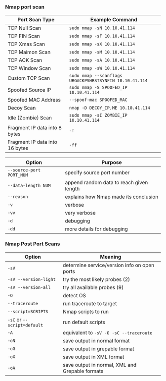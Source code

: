### Nmap port scan

| **Port Scan Type** | **Example Command** |
| --- | --- |
| TCP Null Scan | `sudo nmap -sN 10.10.41.114` |
| TCP FIN Scan | `sudo nmap -sF 10.10.41.114` |
| TCP Xmas Scan | `sudo nmap -sX 10.10.41.114` |
| TCP Maimon Scan | `sudo nmap -sM 10.10.41.114` |
| TCP ACK Scan | `sudo nmap -sA 10.10.41.114` |
| TCP Window Scan | `sudo nmap -sW 10.10.41.114` |
| Custom TCP Scan | `sudo nmap --scanflags URGACKPSHRSTSYNFIN 10.10.41.114` |
| Spoofed Source IP | `sudo nmap -S SPOOFED_IP 10.10.41.114` |
| Spoofed MAC Address | `--spoof-mac SPOOFED_MAC` |
| Decoy Scan | `nmap -D DECOY_IP,ME 10.10.41.114` |
| Idle (Zombie) Scan | `sudo nmap -sI ZOMBIE_IP 10.10.41.114` |
| Fragment IP data into 8 bytes | `-f` |
| Fragment IP data into 16 bytes | `-ff` |

| **Option** | **Purpose** |
| --- | --- |
| `--source-port PORT_NUM` | specify source port number |
| `--data-length NUM` | append random data to reach given length |
| `--reason` | explains how Nmap made its conclusion |
| `-v` | verbose |
| `-vv` | very verbose |
| `-d` | debugging |
| `-dd` | more details for debugging |

### **Nmap Post Port Scans**

| **Option** | **Meaning** |
| --- | --- |
| `-sV` | determine service/version info on open ports |
| `-sV --version-light` | try the most likely probes (2) |
| `-sV --version-all` | try all available probes (9) |
| `-O` | detect OS |
| `--traceroute` | run traceroute to target |
| `--script=SCRIPTS` | Nmap scripts to run |
| `-sC` or `--script=default` | run default scripts |
| `-A` | equivalent to `-sV -O -sC --traceroute` |
| `-oN` | save output in normal format |
| `-oG` | save output in grepable format |
| `-oX` | save output in XML format |
| `-oA` | save output in normal, XML and Grepable formats |
